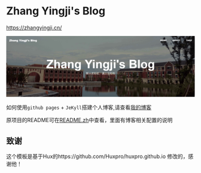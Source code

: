 # Zhang Yingji's Blog

https://zhangyingji.cn/ 

![Zhang Yingji's Blog](https://github.com/zhangyingji/zhangyingji.github.io/blob/master/img/index.png)


如何使用`github pages` + `JeKyll`搭建个人博客,请查看[我的博客](https://blog.zhangyingji.cn/2018/08/08/github-pages-and-jekyll/)

原项目的README可在[README.zh](https://github.com/zhangyingji/zhangyingji.github.io/blob/master/README.zh.md)中查看，里面有博客相关配置的说明

## 致谢

这个模板是基于Hux的https://github.com/Huxpro/huxpro.github.io 修改的，感谢他！